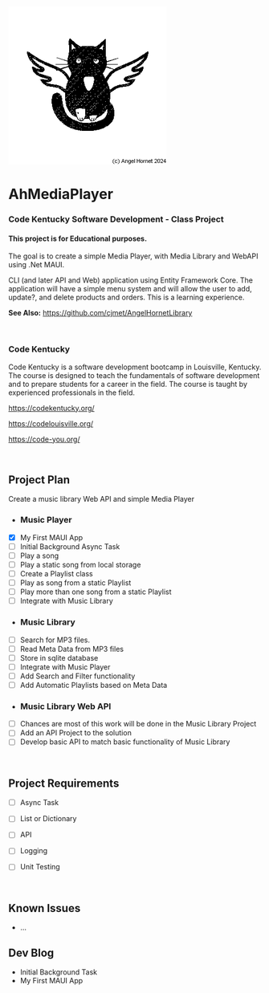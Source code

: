 ![Angel Hornet Logo](https://github.com/cjmet/CodeKy_SD09/blob/main/Angel%20Hornet%20Logo.png)
# AhMediaPlayer
### Code Kentucky Software Development - Class Project
#### This project is for Educational purposes.
The goal is to create a simple Media Player, with Media Library and WebAPI using .Net MAUI.  

CLI (and later API and Web) application using Entity Framework Core.  The application will have a simple menu system and will allow the user to add, update?, and delete products and orders.  This is a learning experience.

**See Also:** https://github.com/cjmet/AngelHornetLibrary

<br>

### Code Kentucky
Code Kentucky is a software development bootcamp in Louisville, Kentucky.  The course is designed to teach the fundamentals of software development and to prepare students for a career in the field.  The course is taught by experienced professionals in the field.

https://codekentucky.org/

https://codelouisville.org/

https://code-you.org/

<br>

## Project Plan
Create a music library Web API and simple Media Player

* ### Music Player
- [x] My First MAUI App
- [ ] Initial Background Async Task
- [ ] Play a song
- [ ] Play a static song from local storage
- [ ] Create a Playlist class
- [ ] Play as song from a static Playlist
- [ ] Play more than one song from a static Playlist
- [ ] Integrate with Music Library

* ### Music Library
- [ ] Search for MP3 files.
- [ ] Read Meta Data from MP3 files
- [ ] Store in sqlite database
- [ ] Integrate with Music Player
- [ ] Add Search and Filter functionality
- [ ] Add Automatic Playlists based on Meta Data

* ### Music Library Web API
- [ ] Chances are most of this work will be done in the Music Library Project
- [ ] Add an API Project to the solution
- [ ] Develop basic API to match basic functionality of Music Library

<br>

## Project Requirements
- [ ] Async Task
- [ ] List or Dictionary
- [ ] API
- [ ] Logging
- [ ] Unit Testing


<br>

## Known Issues
* ...
	
## Dev Blog
*  Initial Background Task
*  My First MAUI App